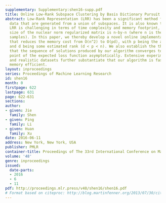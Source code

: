 ```yaml
---
supplementary: Supplementary:shen16-supp.pdf
title: Online Low-Rank Subspace Clustering by Basis Dictionary Pursuit
abstract: Low-Rank Representation (LRR) has been a significant method for segmenting
  data that are generated from a union of subspaces. It is also known that solving
  LRR is challenging in terms of time complexity and memory footprint, in that the
  size of the nuclear norm regularized matrix is n-by-n (where n is the number of
  samples). In this paper, we thereby develop a novel online implementation of LRR
  that reduces the memory cost from O(n^2) to O(pd), with p being the ambient dimension
  and d being some estimated rank (d < p < n). We also establish the theoretical guarantee
  that the sequence of solutions produced by our algorithm converges to a stationary
  point of the expected loss function asymptotically. Extensive experiments on synthetic
  and realistic datasets further substantiate that our algorithm is fast, robust and
  memory efficient.
layout: inproceedings
series: Proceedings of Machine Learning Research
id: shen16
month: 0
firstpage: 622
lastpage: 631
page: 622-631
sections: 
author:
- given: Jie
  family: Shen
- given: Ping
  family: Li
- given: Huan
  family: Xu
date: 2016-06-11
address: New York, New York, USA
publisher: PMLR
container-title: Proceedings of The 33rd International Conference on Machine Learning
volume: '48'
genre: inproceedings
issued:
  date-parts:
  - 2016
  - 6
  - 11
pdf: http://proceedings.mlr.press/v48/shen16/shen16.pdf
# Format based on citeproc: http://blog.martinfenner.org/2013/07/30/citeproc-yaml-for-bibliographies/
---
```

